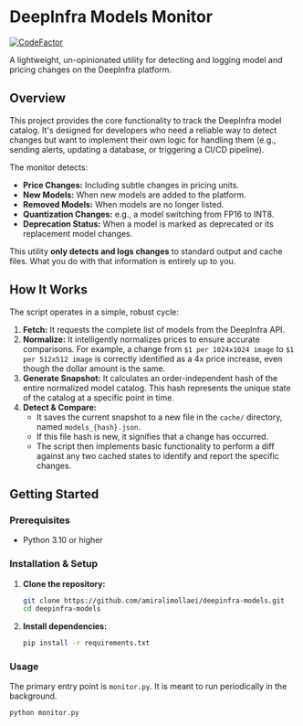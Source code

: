 # DeepInfra Models Monitor
[![CodeFactor](https://www.codefactor.io/repository/github/amiralimollaei/deepinfra-models-monitor/badge)](https://www.codefactor.io/repository/github/amiralimollaei/deepinfra-models-monitor)

A lightweight, un-opinionated utility for detecting and logging model and pricing changes on the DeepInfra platform.

## Overview

This project provides the core functionality to track the DeepInfra model catalog. It's designed for developers who need a reliable way to detect changes but want to implement their own logic for handling them (e.g., sending alerts, updating a database, or triggering a CI/CD pipeline).

The monitor detects:
- **Price Changes:** Including subtle changes in pricing units.
- **New Models:** When new models are added to the platform.
- **Removed Models:** When models are no longer listed.
- **Quantization Changes:** e.g., a model switching from FP16 to INT8.
- **Deprecation Status:** When a model is marked as deprecated or its replacement model changes.

This utility **only detects and logs changes** to standard output and cache files. What you do with that information is entirely up to you.

## How It Works

The script operates in a simple, robust cycle:

1.  **Fetch:** It requests the complete list of models from the DeepInfra API.
2.  **Normalize:** It intelligently normalizes prices to ensure accurate comparisons. For example, a change from `$1 per 1024x1024 image` to `$1 per 512x512 image` is correctly identified as a 4x price increase, even though the dollar amount is the same.
3.  **Generate Snapshot:** It calculates an order-independent hash of the entire normalized model catalog. This hash represents the unique state of the catalog at a specific point in time.
4.  **Detect & Compare:**
    - It saves the current snapshot to a new file in the `cache/` directory, named `models_{hash}.json`.
    - If this file hash is new, it signifies that a change has occurred.
    - The script then implements basic functionality to perform a diff against any two cached states to identify and report the specific changes.

## Getting Started

### Prerequisites
- Python 3.10 or higher

### Installation & Setup

1.  **Clone the repository:**
    ```bash
    git clone https://github.com/amiralimollaei/deepinfra-models.git
    cd deepinfra-models
    ```

2.  **Install dependencies:**
    ```bash
    pip install -r requirements.txt
    ```

### Usage

The primary entry point is `monitor.py`.
It is meant to run periodically in the background.

```bash
python monitor.py

